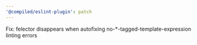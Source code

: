 ```yaml
---
'@compiled/eslint-plugin': patch
---
```


Fix: felector disappears when autofixing no-\*-tagged-template-expression linting errors
